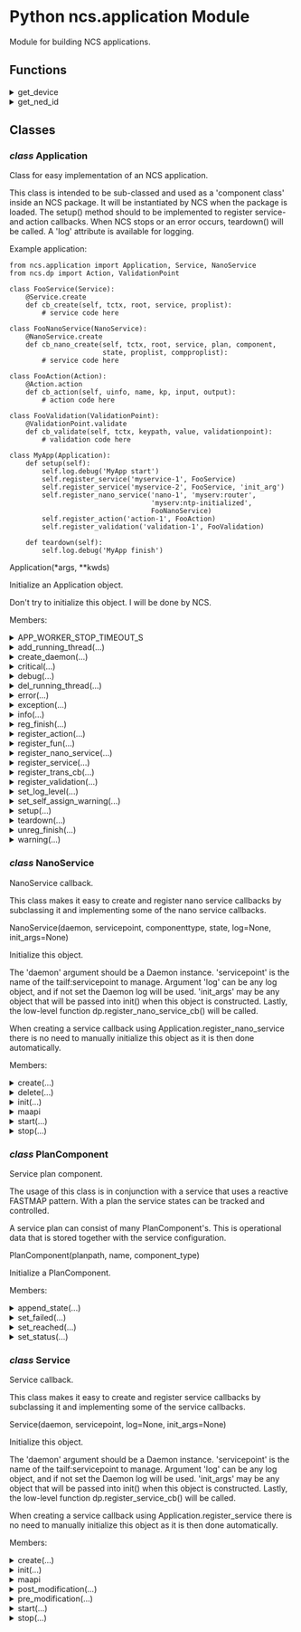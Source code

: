 # Python ncs.application Module

Module for building NCS applications.

## Functions

<details>

<summary>get_device</summary>

```python
get_device(node, name)
```

Get a device node by name.

Returns a maagic node representing a device.

Arguments:

* node -- any maagic node with a Transaction backend or a Transaction object
* name -- the device name (string)

Returns:

* device node (maagic.Node)

</details>

<details>

<summary>get_ned_id</summary>

```python
get_ned_id(device)
```

Get the ned-id of a device.

Returns the ned-id as a string or None if not found.

Arguments:

* device -- a maagic node representing the device (maagic.Node)

Returns:

* ned_id (str)

</details>


## Classes

### _class_ **Application**

Class for easy implementation of an NCS application.

This class is intended to be sub-classed and used as a 'component class'
inside an NCS package. It will be instantiated by NCS when the package
is loaded. The setup() method should to be implemented to register
service- and action callbacks. When NCS stops or an error occurs,
teardown() will be called. A 'log' attribute is available for logging.

Example application:

    from ncs.application import Application, Service, NanoService
    from ncs.dp import Action, ValidationPoint

    class FooService(Service):
        @Service.create
        def cb_create(self, tctx, root, service, proplist):
            # service code here

    class FooNanoService(NanoService):
        @NanoService.create
        def cb_nano_create(self, tctx, root, service, plan, component,
                           state, proplist, compproplist):
            # service code here

    class FooAction(Action):
        @Action.action
        def cb_action(self, uinfo, name, kp, input, output):
            # action code here

    class FooValidation(ValidationPoint):
        @ValidationPoint.validate
        def cb_validate(self, tctx, keypath, value, validationpoint):
            # validation code here

    class MyApp(Application):
        def setup(self):
            self.log.debug('MyApp start')
            self.register_service('myservice-1', FooService)
            self.register_service('myservice-2', FooService, 'init_arg')
            self.register_nano_service('nano-1', 'myserv:router',
                                       'myserv:ntp-initialized',
                                       FooNanoService)
            self.register_action('action-1', FooAction)
            self.register_validation('validation-1', FooValidation)

        def teardown(self):
            self.log.debug('MyApp finish')

Application(*args, **kwds)

Initialize an Application object.

Don't try to initialize this object. I will be done by NCS.

Members:

<details>

<summary>APP_WORKER_STOP_TIMEOUT_S</summary>

```python
APP_WORKER_STOP_TIMEOUT_S = 1
```


</details>

<details>

<summary>add_running_thread(...)</summary>

Method:

```python
add_running_thread(self, class_name)
```


</details>

<details>

<summary>create_daemon(...)</summary>

Method:

```python
create_daemon(self, name=None)
```

Name the underlying dp.Daemon object (deprecated)

</details>

<details>

<summary>critical(...)</summary>

Method:

```python
critical(self, line)
```


</details>

<details>

<summary>debug(...)</summary>

Method:

```python
debug(self, line)
```


</details>

<details>

<summary>del_running_thread(...)</summary>

Method:

```python
del_running_thread(self, class_name)
```


</details>

<details>

<summary>error(...)</summary>

Method:

```python
error(self, line)
```


</details>

<details>

<summary>exception(...)</summary>

Method:

```python
exception(self, line)
```


</details>

<details>

<summary>info(...)</summary>

Method:

```python
info(self, line)
```


</details>

<details>

<summary>reg_finish(...)</summary>

Method:

```python
reg_finish(self, cbfun)
```


</details>

<details>

<summary>register_action(...)</summary>

Method:

```python
register_action(self, actionpoint, action_cls, init_args=None)
```

Register an action callback class.

Call this method to register 'action_cls' as the action callback
class for action point 'actionpoint'. 'action_cls' should be a
subclass of dp.Action. If the optional argument 'init_args' is
supplied it will be passed in to the init() method of the subclass.

Arguments:

* actionpoint -- actionpoint (str)
* action_cls -- action callback class
* init_args -- initial arguments (optional)

</details>

<details>

<summary>register_fun(...)</summary>

Method:

```python
register_fun(self, start_fun, stop_fun)
```

Register custom start and stop functions.

Call this method to register a start and stop function that
will be called with a dp.Daemon.State during application
setup.

Example start and stop functions:

    def my_start_fun(state):
        state.log.info('my_start_fun START')
        return (state, time.time())

    def my_stop_fun(fun_data):
        (state, start_time) = fun_data
        state.log.info('my_start_fun started {}'.format(start_time))
        state.log.info('my_start_fun STOP')

Arguments:

* start_fun -- start function (fun)
* stop_fun -- stop function (fun)

</details>

<details>

<summary>register_nano_service(...)</summary>

Method:

```python
register_nano_service(self, servicepoint, componenttype, state, nano_service_cls, init_args=None)
```

Register a nano service callback class.

Call this method to register 'nano_service_cls' as the nano service
callback class for service point 'servicepoint'.
'nano service_cls' should be a subclass of NanoService.
If the optional argument 'init_args' is supplied
it will be passed in to the init() method of the subclass.

Arguments:

* servicepoint -- servicepoint (str)
* componenttype -- nano plan component(str)
* state -- nano plan state (str)
* service_cls -- service callback class
* init_args -- initial arguments (optional)

</details>

<details>

<summary>register_service(...)</summary>

Method:

```python
register_service(self, servicepoint, service_cls, init_args=None)
```

Register a service callback class.

Call this method to register 'service_cls' as the service callback
class for service point 'servicepoint'. 'service_cls' should be a
subclass of Service. If the optional argument 'init_args' is supplied
it will be passed in to the init() method of the subclass.

Arguments:

* servicepoint -- servicepoint (str)
* service_cls -- service callback class
* init_args -- initial arguments (optional)

</details>

<details>

<summary>register_trans_cb(...)</summary>

Method:

```python
register_trans_cb(self, trans_cb_cls)
```

Register a transaction callback class.

If a custom transaction callback implementation is needed, call this
method with the transaction callback class as the 'trans_cb_cls'
argument.

Arguments:

* trans_cb_cls -- transaction callback class

</details>

<details>

<summary>register_validation(...)</summary>

Method:

```python
register_validation(self, validationpoint, validation_cls, init_args=None)
```

Register a validation callback class.

Call this method to register 'validation_cls' as the
validation callback class for validation point
'validationpoint'. 'validation_cls' should be a subclass of
ValidationPoint. If the optional argument 'init_args' is
supplied it will be passed in to the init() method of the
subclass.

Arguments:

* validationpoint -- validationpoint (str)
* validation_cls -- validation callback class
* init_args -- initial arguments (optional)

</details>

<details>

<summary>set_log_level(...)</summary>

Method:

```python
set_log_level(self, log_level)
```

Set log level for all workers (only relevant for
_ProcessAppWorker)

Arguments:

* log_level -- logging level, using logging.Logger (int)

</details>

<details>

<summary>set_self_assign_warning(...)</summary>

Method:

```python
set_self_assign_warning(self, warning)
```

Set self assign warning for all workers.

Arguments:

* warning -- warning type (alarm, log, off). (string)

</details>

<details>

<summary>setup(...)</summary>

Method:

```python
setup(self)
```

Application setup method.

Override this method to register actions and services. Any other
initialization could also be done here. If the call to this method
throws an exception the teardown method will be immediately called
and the application shutdown.

</details>

<details>

<summary>teardown(...)</summary>

Method:

```python
teardown(self)
```

Application teardown method.

Override this method to clean up custom resources allocated in
setup().

</details>

<details>

<summary>unreg_finish(...)</summary>

Method:

```python
unreg_finish(self, cbfun)
```


</details>

<details>

<summary>warning(...)</summary>

Method:

```python
warning(self, line)
```


</details>

### _class_ **NanoService**

NanoService callback.

This class makes it easy to create and register nano service callbacks by
subclassing it and implementing some of the nano service callbacks.

NanoService(daemon, servicepoint, componenttype, state, log=None, init_args=None)

Initialize this object.

The 'daemon' argument should be a Daemon instance. 'servicepoint'
is the name of the tailf:servicepoint to manage. Argument 'log' can
be any log object, and if not set the Daemon log will be used.
'init_args' may be any object that will be passed into init() when
this object is constructed. Lastly, the low-level function
dp.register_nano_service_cb() will be called.

When creating a service callback using Application.register_nano_service
there is no need to manually initialize this object as it is then
done automatically.

Members:

<details>

<summary>create(...)</summary>

Static method:

```python
create(fn)
```

Decorator for the cb_nano_create callback.

Using this decorator alters the signature of the cb_create callback
and passes in maagic.Node objects for root and service.
The maagic.Node objects received in 'root' and 'service' are backed
by a MAAPI connection with the FASTMAP handle attached. To update
'proplist' simply return it from this function.

Example of a decorated cb_create:

    @NanoService.create
    def cb_nano_create(self, tctx, root,
                       service, plan, component, state,
                       proplist, compproplist):
        pass

Callback arguments:

* tctx - transaction context (TransCtxRef)
* root -- root node (maagic.Node)
* service -- service node (maagic.Node)
* plan -- current plan node (maagic.Node)
* component -- plan component active for this invokation
* state -- plan component state active for this invokation
* proplist - properties (list(tuple(str, str)))
* compproplist - component properties (list(tuple(str, str)))

</details>

<details>

<summary>delete(...)</summary>

Static method:

```python
delete(fn)
```

Decorator for the cb_nano_delete callback.

Using this decorator alters the signature of the cb_delete callback
and passes in maagic.Node objects for root and service.
The maagic.Node objects received in 'root' and 'service' are backed
by a MAAPI connection with the FASTMAP handle attached. To update
'proplist' simply return it from this function.

Example of a decorated cb_create:

    @NanoService.delete
    def cb_nano_delete(self, tctx, root,
                       service, plan, component, state,
                       proplist, compproplist):
        pass

Callback arguments:

* tctx - transaction context (TransCtxRef)
* root -- root node (maagic.Node)
* service -- service node (maagic.Node)
* plan -- current plan node (maagic.Node)
* component -- plan component active for this invokation
* state -- plan component state active for this invokation
* proplist - properties (list(tuple(str, str)))
* compproplist - component properties (list(tuple(str, str)))

</details>

<details>

<summary>init(...)</summary>

Method:

```python
init(self, init_args)
```

Custom initialization.

When registering a service using Application this method will be
called with the 'init_args' passed into the register_service()
function.

</details>

<details>

<summary>maapi</summary>

_Readonly property_


</details>

<details>

<summary>start(...)</summary>

Method:

```python
start(self)
```

Start NanoService

</details>

<details>

<summary>stop(...)</summary>

Method:

```python
stop(self)
```

Stop NanoService

</details>

### _class_ **PlanComponent**

Service plan component.

The usage of this class is in conjunction with a service that
uses a reactive FASTMAP pattern.
With a plan the service states can be tracked and controlled.

A service plan can consist of many PlanComponent's.
This is operational data that is stored together with the service
configuration.

PlanComponent(planpath, name, component_type)

Initialize a PlanComponent.

Members:

<details>

<summary>append_state(...)</summary>

Method:

```python
append_state(self, state_name)
```

Append a new state to this plan component.

The state status will be initialized to 'ncs:not-reached'.

</details>

<details>

<summary>set_failed(...)</summary>

Method:

```python
set_failed(self, state_name)
```

Set state status to 'ncs:failed'.

</details>

<details>

<summary>set_reached(...)</summary>

Method:

```python
set_reached(self, state_name)
```

Set state status to 'ncs:reached'.

</details>

<details>

<summary>set_status(...)</summary>

Method:

```python
set_status(self, state_name, status)
```

Set state status.

</details>

### _class_ **Service**

Service callback.

This class makes it easy to create and register service callbacks by
subclassing it and implementing some of the service callbacks.

Service(daemon, servicepoint, log=None, init_args=None)

Initialize this object.

The 'daemon' argument should be a Daemon instance. 'servicepoint'
is the name of the tailf:servicepoint to manage. Argument 'log' can
be any log object, and if not set the Daemon log will be used.
'init_args' may be any object that will be passed into init() when
this object is constructed. Lastly, the low-level function
dp.register_service_cb() will be called.

When creating a service callback using Application.register_service
there is no need to manually initialize this object as it is then
done automatically.

Members:

<details>

<summary>create(...)</summary>

Static method:

```python
create(fn)
```

Decorator for the cb_create callback.

Using this decorator alters the signature of the cb_create callback
and passes in maagic.Node objects for root and service.
The maagic.Node objects received in 'root' and 'service' are backed
by a MAAPI connection with the FASTMAP handle attached. To update
'proplist' simply return it from this function.

Example of a decorated cb_create:

    @Service.create
    def cb_create(self, tctx, root, service, proplist):
        pass

Callback arguments:

* tctx - transaction context (TransCtxRef)
* root -- root node (maagic.Node)
* service -- service node (maagic.Node)
* proplist - properties (list(tuple(str, str)))

</details>

<details>

<summary>init(...)</summary>

Method:

```python
init(self, init_args)
```

Custom initialization.

When registering a service using Application this method will be
called with the 'init_args' passed into the register_service()
function.

</details>

<details>

<summary>maapi</summary>

_Readonly property_


</details>

<details>

<summary>post_modification(...)</summary>

Static method:

```python
post_modification(fn)
```

Decorator for the cb_post_modification callback.

For details see Service.pre_modification decorator.

</details>

<details>

<summary>pre_modification(...)</summary>

Static method:

```python
pre_modification(fn)
```

Decorator for the cb_pre_modification callback.

Using this decorator alters the signature of the cb_pre_modification.
callback and passes in a maagic.Node object for root.
This method is invoked outside FASTMAP. To update 'proplist' simply
return it from this function.

Example of a decorated cb_pre_modification:

    @Service.pre_modification
    def cb_pre_modification(self, tctx, op, kp, root, proplist):
        pass

Callback arguments:

* tctx - transaction context (TransCtxRef)
* op -- operation (int)
* kp -- keypath (HKeypathRef)
* root -- root node (maagic.Node)
* proplist - properties (list(tuple(str, str)))

</details>

<details>

<summary>start(...)</summary>

Method:

```python
start(self)
```

Start Service

</details>

<details>

<summary>stop(...)</summary>

Method:

```python
stop(self)
```

Stop Service

</details>

